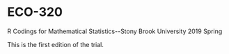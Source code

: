 # ECO-320
R Codings for Mathematical Statistics--Stony Brook University 2019 Spring

This is the first edition of the trial.
